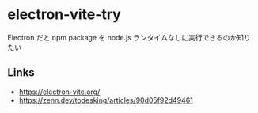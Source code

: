 # electron-vite-try
Electron だと npm package を node.js ランタイムなしに実行できるのか知りたい

## Links
- https://electron-vite.org/
- https://zenn.dev/todesking/articles/90d05f92d49461
